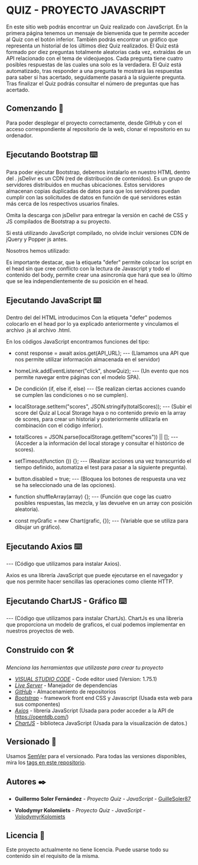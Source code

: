 # QUIZ - PROYECTO JAVASCRIPT

En este sitio web podrás encontrar un Quiz realizado con JavaScript. En la primera página tenemos un mensaje de bienvenida que te permite acceder al Quiz con el botón inferior. También podrás encontrar un gráfico que representa un historial de los últimos diez Quiz realizados.
El Quiz está formado por diez preguntas totalmente aleatorias cada vez, extraídas de un API relacionado con el tema de videojuegos. Cada pregunta tiene cuatro posibles respuestas de las cuales una solo es la verdadera. El Quiz está automatizado, tras responder a una pregunta te mostrará las respuestas para saber si has acertado, seguidamente pasará a la siguiente pregunta. Tras finalizar el Quiz podrás consultar el número de preguntas que has acertado.

## Comenzando 🚀

Para poder desplegar el proyecto correctamente, desde GitHub y con el acceso correspondiente al repositorio de la web, clonar el repositorio en su ordenador.

## Ejecutando Bootstrap ⌨️

Para poder ejecutar Bootstrap, debemos instalarlo en nuestro HTML dentro del <head>.
jsDelivr es un CDN (red de distribución de contenidos). Es un grupo de servidores distribuidos en muchas ubicaciones. Estos servidores almacenan copias duplicadas de datos para que los servidores puedan cumplir con las solicitudes de datos en función de qué servidores están más cerca de los respectivos usuarios finales.

Omita la descarga con jsDelivr para entregar la versión en caché de CSS y JS compilados de Bootstrap a su proyecto.

Si está utilizando JavaScript compilado, no olvide incluir versiones CDN de jQuery y Popper js antes.

Nosotros hemos utilizado:

  <link href="https://cdn.jsdelivr.net/npm/bootstrap@5.0.2/dist/css/bootstrap.min.css" rel="stylesheet"
        integrity="sha384-EVSTQN3/azprG1Anm3QDgpJLIm9Nao0Yz1ztcQTwFspd3yD65VohhpuuCOmLASjC" crossorigin="anonymous">
    <script src="https://cdn.jsdelivr.net/npm/bootstrap@5.0.2/dist/js/bootstrap.bundle.min.js"
        integrity="sha384-MrcW6ZMFYlzcLA8Nl+NtUVF0sA7MsXsP1UyJoMp4YLEuNSfAP+JcXn/tWtIaxVXM"
        crossorigin="anonymous" defer></script>
    <script src="https://cdn.jsdelivr.net/npm/@popperjs/core@2.9.2/dist/umd/popper.min.js"
        integrity="sha384-IQsoLXl5PILFhosVNubq5LC7Qb9DXgDA9i+tQ8Zj3iwWAwPtgFTxbJ8NT4GN1R8p"
        crossorigin="anonymous" defer></script>
    <script src="https://cdn.jsdelivr.net/npm/bootstrap@5.0.2/dist/js/bootstrap.min.js"
        integrity="sha384-cVKIPhGWiC2Al4u+LWgxfKTRIcfu0JTxR+EQDz/bgldoEyl4H0zUF0QKbrJ0EcQF"
        crossorigin="anonymous" defer></script>

Es importante destacar, que la etiqueta "defer" permite colocar los script en el head sin que cree conflicto con la lectura de Javascript y todo el contenido del body, permite crear una asincronía que hará que sea lo último que se lea independientemente de su posición en el head.

## Ejecutando JavaScript ⌨️

Dentro del <head> del HTML introducimos <script src="scripts/......js"></script>
Con la etiqueta "defer" podemos colocarlo en el head por lo ya explicado anteriormente y vinculamos el archivo .js al archivo .html.

En los códigos JavaScript encontramos funciones del tipo:

- const response = await axios.get(API_URL); --- (Llamamos una API que nos permite utilizar información almacenada en el servidor)

- homeLink.addEventListener("click", showQuiz); --- (Un evento que nos permite navegar entre páginas con el modelo SPA).

- De condición (if, else if, else) --- (Se realizan ciertas acciones cuando se cumplen las condiciones o no se cumplen).

- localStorage.setItem("scores", JSON.stringify(totalScores)); --- (Subir el score del Quiz al Local Storage haya o no contenido previo en la array de scores, para crear un historial y posteriormente utilizarla en combinación con el código inferior).

- totalScores = JSON.parse(localStorage.getItem("scores")) || []; --- (Acceder a la información del local storage y consultar el histórico de scores).

- setTimeout(function ()) {}; --- (Realizar acciones una vez transcurrido el tiempo definido, automatiza el test para pasar a la siguiente pregunta).

- button.disabled = true; --- (Bloquea los botones de respuesta una vez se ha seleccionado una de las opciones).

- function shuffleArray(array) {}; --- (Función que coge las cuatro posibles respuestas, las mezcla, y las devuelve en un array con posición aleatoria).

- const myGrafic = new Chart(grafic, {}); --- (Variable que se utiliza para dibujar un gráfico).

## Ejecutando Axios ⌨️

<script src="https://unpkg.com/axios/dist/axios.min.js" defer></script> --- (Código que utilizamos para instalar Axios).
Axios es una librería JavaScript que puede ejecutarse en el navegador y que nos permite hacer sencillas las operaciones como cliente HTTP.

## Ejecutando ChartJS - Gráfico ⌨️
<script src="https://cdn.jsdelivr.net/npm/chart.js@4.2.1/dist/chart.umd.min.js" defer></script>--- (Código que utilizamos para instalar ChartJs). ChartJs es una libreria que proporciona un modelo de graficos, el cual podemos implementar en nuestros proyectos de web.

## Construido con 🛠️

_Menciona las herramientas que utilizaste para crear tu proyecto_

* [*VISUAL STUDIO CODE*](https://code.visualstudio.com/) - Code editor used (Version: 1.75.1)
* [*Live Server*](https://marketplace.visualstudio.com/items?itemName=ritwickdey.LiveServer) - Manejador de dependencias
* [*GitHub*](https://github.com/) - Almacenamiento de repositorios
* [*Bootstrap*](https://getbootstrap.com/) - framework front end CSS y Javascript (Usada esta web para sus componentes)
* [*Axios*](https://axios-http.com/es/docs/intro) - librería JavaScript (Usada para poder acceder a la API de https://opentdb.com/)
* [*ChartJS*](https://www.chartjs.org/) - biblioteca JavaScript (Usada para la visualización de datos.)


## Versionado 📌

Usamos [SemVer](http://semver.org/) para el versionado. Para todas las versiones disponibles, mira los [tags en este repositorio](https://github.com/GuilleSoler87/Quiz_JavaScript.git).

## Autores ✒️

* **Guillermo Soler Fernández** - *Proyecto Quiz - JavaScript* - [GuilleSoler87](https://github.com/GuilleSoler87)

* **Volodymyr Kolomiiets** - *Proyecto Quiz - JavaScript* - [VolodymyrKolomiets](https://github.com/VolodymyrKolomiets)


## Licencia 📄

Este proyecto actualmente no tiene licencia. Puede usarse todo su contenido sin el requisito de la misma.


